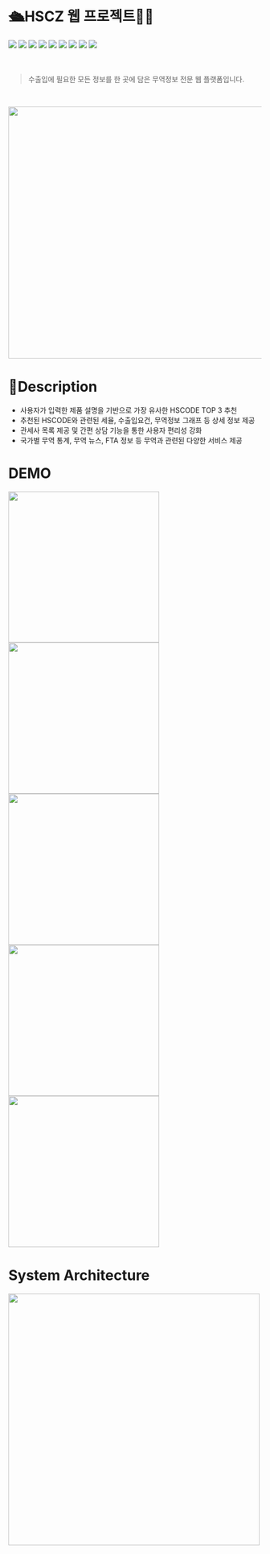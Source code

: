 # 🛳️HSCZ 웹 프로젝트👩‍💻
<div class="inline-images">
    <img src="https://img.shields.io/badge/Python-3776AB?style=for-the-badge&logo=Python&logoColor=white">
    <img src="https://img.shields.io/badge/Oracle-F80000?style=for-the-badge&logo=Python&logoColor=white">
    <img src="https://img.shields.io/badge/JavaScript-F7DF1E?style=for-the-badge&logo=Python&logoColor=black"> 
    <img src="https://img.shields.io/badge/HTML-E34F26?style=for-the-badge&logo=Python&logoColor=white">
    <img src="https://img.shields.io/badge/CSS-1572B6?style=for-the-badge&logo=Python&logoColor=white">
    <img src="https://img.shields.io/badge/jQuery-0769AD?style=for-the-badge&logo=Python&logoColor=white">
    <img src="https://img.shields.io/badge/Bootstrap-7952B3?style=for-the-badge&logo=Python&logoColor=white">
    <img src="https://img.shields.io/badge/Spring Boot-6DB33F?style=for-the-badge&logo=Python&logoColor=white">
    <img src="https://img.shields.io/badge/JAVA-7952B3?style=for-the-badge&logo=Python&logoColor=white">
</div>
<br>
<br>

> 수출입에 필요한 모든 정보를 한 곳에 담은 무역정보 전문 웹 플랫폼입니다.
<br>
<p>
  <img src="https://github.com/ghgrnrdud/WEB_PROJECT_HSCZ/assets/153475197/f8c8fbf1-cc60-490e-a388-fee822b5330e" width="800" height="500">
</p>

# 📖Description
- 사용자가 입력한 제품 설명을 기반으로 가장 유사한 HSCODE TOP 3 추천
- 추천된 HSCODE와 관련된 세율, 수출입요건, 무역정보 그래프 등 상세 정보 제공
- 관세사 목록 제공 및 간편 상담 기능을 통한 사용자 편리성 강화
- 국가별 무역 통계, 무역 뉴스, FTA 정보 등 무역과 관련된 다양한 서비스 제공

# DEMO
<p>
    <img src="https://github.com/ghgrnrdud/WEB_PROJECT_HSCZ/assets/153475197/892f4e25-301a-4a54-be71-249c23726ef6" width="300" height="300">
    <img src="https://github.com/ghgrnrdud/WEB_PROJECT_HSCZ/assets/153475197/a504e8ee-e233-41be-8440-fd223dcad790" width="300" height="300">
    <img src="https://github.com/ghgrnrdud/WEB_PROJECT_HSCZ/assets/153475197/ac64a423-a23f-48f4-b0b5-461226963b61" width="300" height="300">
    <img src="https://github.com/ghgrnrdud/WEB_PROJECT_HSCZ/assets/153475197/3d362dff-68bb-4585-98fb-a1d15e199563" width="300" height="300">
    <img src="https://github.com/ghgrnrdud/WEB_PROJECT_HSCZ/assets/153475197/54d29397-81e1-4d4c-83c8-fc970445b6d6" width="300" height="300">
</p>

# System Architecture
<p> 
    <img src="https://github.com/ghgrnrdud/WEB_PROJECT_HSCZ/assets/153475197/a1938539-cac8-4d45-9bfb-c517e711fac5" width="500" height="500">
</p>



